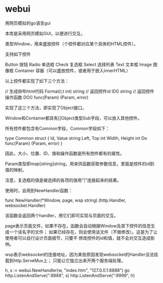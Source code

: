 webui
=====

用网页模拟的go语言gui

本库是采用网页模拟GUI，以便进行交互。

类型Window，用来盛放控件（个控件都对应某个具体的HTML控件）。

支持如下控件

  Button 按钮
  Radio 单选框
  Check 复选框
  Select 选择列表
  Text 文本框
  Image 图像框
  Container 容器（可以盛放控件，或者用于嵌入innerHTML）

以上控件都实现了如下三个方法：

  // 生成排布html代码
  Format(l,t int) string
  // 返回控件id
  ID() string
  // 返回控件操作函数
  DO() func(Param) (Param, error)
  
实现了这三个方法，即实现了Object接口。

Window和Container都具有[]Object类型Sub字段，可以放入其他控件。

所有控件都包含有Common字段，Common字段如下：

  type Common struct {
    Id, Value     string
    Left, Top     int
    Width, Height int
    Do            func(Param) (Param, error)
  }
  
因此，大小、位置、ID、值和操作函数是所有控件都有的属性。

Param类型即map[string]string，用来供函数获取参数信息，里面是控件的id到值的映射。

  注意，复选框的值是被选择的各项的值用"|"连接起来的结果。

使用时，会用到NewHandler函数：

  func NewHandler(*Window, page, wsp string) (http.Handler, websocket.Handler)
  
该函数会返回两个handler，用它们即可实现与页面的交互。

page表示页面文件，如果不存在，函数会自动根据Window及其下控件的信息生成一个该名字的文件；
如果已经存在，则会使用该文件（不做修改）。这是为了让使用者可以自行设计页面细节，只要不
修改控件的id和值，就不会对交互造成影响。

wsp表示websocket的连接地址，因为某些原因发现websocket的Handler没法挂载到http.ServeMux上；
只能让它独立出来开两个服务端处理。

  h, s := webui.NewHandler(w, "index.htm", "127.0.0.1:8888")
  go http.ListenAndServe(":8888", s)
  http.ListenAndServe(":9999", h)
